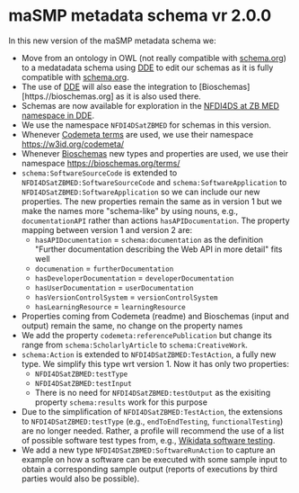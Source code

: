 # maSMP metadata schema vr 2.0.0

In this new version of the maSMP metadata schema we:
* Move from an ontology in OWL (not really compatible with [schema.org](htpps://schema.org)) to a medatadata schema using [DDE](https://discovery.biothings.io/) to edit our schemas as it is fully compatible with [schema.org](htpps://schema.org).
* The use of [DDE](https://discovery.biothings.io/) will also ease the integration to [Bioschemas][https.//bioschemas.org] as it is also used there.
* Schemas are now available for exploration in the [NFDI4DS at ZB MED namespace in DDE](https://discovery.biothings.io/ns/NFDI4DSatZBMED).
* We use the namespace `NFDI4DSatZBMED` for schemas in this version.
* Whenever [Codemeta terms](https://codemeta.github.io/terms/) are used, we use their namespace https://w3id.org/codemeta/
* Whenever [Bioschemas](https://bioschemas.org) new types and properties are used, we use their namespace https://bioschemas.org/terms/
* `schema:SoftwareSourceCode` is extended to `NFDI4DSatZBMED:SoftwareSourceCode` and `schema:SoftwareApplication` to `NFDI4DSatZBMED:SoftwareApplication` so we can include our new properties. The new properties remain the same as in version 1 but we make the names more "schema-like" by using nouns, e.g., `documentationAPI` rather than actions `hasAPIDocumentation`. The property mapping between version 1 and version 2 are:
   * `hasAPIDocumentation` = `schema:documentation` as the definition "Further documentation describing the Web API in more detail" fits well
   * `documenation` = `furtherDocumentation`
   * `hasDeveloperDocumentation` = `developerDocumentation`
   * `hasUserDocumentation` = `userDocumentation`
   * `hasVersionControlSystem` = `versionControlSystem`
   * `hasLearningResource` = `learningResource`
* Properties coming from Codemeta (readme) and Bioschemas (input and output) remain the same, no change on the property names
* We add the property `codemeta:referencePublication` but change its range from `schema:ScholarlyArticle` to `schema:CreativeWork`. 
* `schema:Action` is extended to `NFDI4DSatZBMED:TestAction`, a fully new type. We simplify this type wrt version 1. Now it has only two properties: 
   * `NFDI4DSatZBMED:testType`
   * `NFDI4DSatZBMED:testInput`
   * There is no need for `NFDI4DSatZBMED:testOutput` as the exisiting property `schema:results` work for this purpose
* Due to the simplification of `NFDI4DSatZBMED:TestAction`, the extensions to `NFDI4DSatZBMED:testType` (e.g., `endToEndTesting`, `functionalTesting`) are no longer needed. Rather, a profile will recommend the use of a list of possible software test types from, e.g., [Wikidata software testing](https://www.wikidata.org/wiki/Q188522).
* We add a new type `NFDI4DSatZBMED:SoftwareRunAction` to capture an example on how a software can be executed with some sample input to obtain a corresponding sample output (reports of executions by third parties would also be possible).
